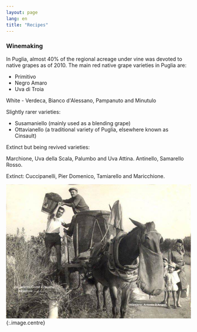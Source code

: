 ```yaml
---
layout: page
lang: en
title: "Recipes" 
---
```

### Winemaking
In Puglia, almost 40% of the regional acreage under vine was devoted to native grapes as of 2010. The main red native grape varieties in Puglia are:

* Primitivo
* Negro Amaro
* Uva di Troia

White - Verdeca, Bianco d'Alessano, Pampanuto and Minutulo

Slightly rarer varieties:

* Susamaniello (mainly used as a blending grape)
* Ottavianello (a traditional variety of Puglia, elsewhere known as Cinsault)

Extinct but being revived varieties:

Marchione, Uva della Scala, Palumbo and Uva Attina. Antinello, Samarello Rosso.

Extinct:
Cuccipanelli, Pier Domenico, Tamiarello and Maricchione.

![](../images/cavallovina.jpg){:.image.centre}
